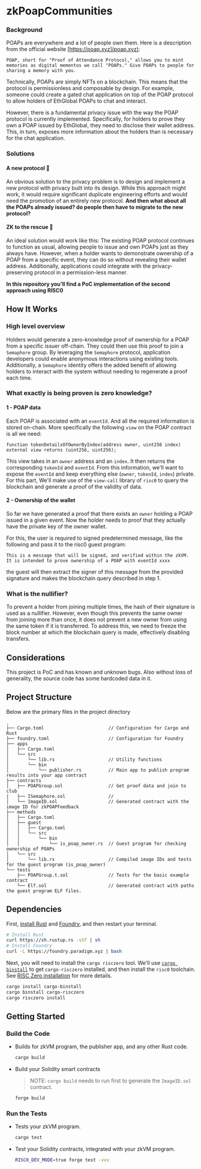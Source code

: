 # zkPoapCommunities

### Background

POAPs are everywhere and a lot of people own them. Here is a description from the official website [https://poap.xyz](poap.xyz):

`POAP, short for "Proof of Attendance Protocol," allows you to mint memories as digital mementos we call "POAPs." Give POAPs to people for sharing a memory with you.`

Technically, POAPs are simply NFTs on a blockchain. This means that the protocol is permissionless and composable by design. For example, someone could create a gated chat application on top of the POAP protocol to allow holders of EthGlobal POAPs to chat and interact.

However, there is a fundamental privacy issue with the way the POAP protocol is currently implemented. Specifically, for holders to prove they own a POAP issued by EthGlobal, they need to disclose their wallet address. This, in turn, exposes more information about the holders than is necessary for the chat application.

### Solutions

#### A new protocol 🤔

An obvious solution to the privacy problem is to design and implement a new protocol with privacy built into its design. While this approach might work, it would require significant duplicate engineering efforts and would need the promotion of an entirely new protocol. **And then what about all the POAPs already issued? do people then have to migrate to the new protocol?**

#### ZK to the rescue 💯

An ideal solution would work like this: The existing POAP protocol continues to function as usual, allowing people to issue and own POAPs just as they always have. However, when a holder wants to demonstrate ownership of a POAP from a specific event, they can do so without revealing their wallet address. Additionally, applications could integrate with the privacy-preserving protocol in a permission-less manner.

**In this repository you'll find a PoC implementation of the second approach using RISC0**

## How It Works

### High level overview

Holders would generate a zero-knowledge proof of ownership for a POAP from a specific issuer off-chain. They could then use this proof to join a `Semaphore` group. By leveraging the `Semaphore` protocol, application developers could enable anonymous interactions using existing tools. Additionally, a `Semaphore` identity offers the added benefit of allowing holders to interact with the system without needing to regenerate a proof each time.

### What exactly is being proven is zero knowledge?

#### 1 - POAP data

Each POAP is associated with an `eventId`. And all the required information is stored on-chain. More specifically the following `view` on the POAP contract is all we need:

```solidity
function tokenDetailsOfOwnerByIndex(address owner, uint256 index) external view returns (uint256, uint256);
```

This view takes in an `owner` address and an `index`. It then returns the corresponding `tokenId` and `eventId`. From this information, we'll want to expose the `eventId` and keep everything else (`owner`, `tokenId`, `index`) private.
For this part, We'll make use of the `view-call` library of `risc0` to query the blockchain and generate a proof of the validity of data.

#### 2 - Ownership of the wallet

So far we have generated a proof that there exists an `owner` holding a POAP issued in a given event. Now the holder needs to proof that they actually have the private key of the owner wallet.

For this, the user is required to signed predetermined message, like the following and pass it to the risc0 guest program:

`This is a message that will be signed, and verified within the zkVM. It is intended to prove ownership of a POAP with eventId xxxx`

the guest will then extract the signer of this message from the provided signature and makes the blockchain query described in step 1.

### What is the nullifier?

To prevent a holder from joining multiple times, the hash of their signature is used as a nullifier. However, even though this prevents the same owner from joining more than once, it does not prevent a new owner from using the same token if it is transferred. To address this, we need to freeze the block number at which the blockchain query is made, effectively disabling transfers.

## Considerations

This project is PoC and has known and unknown bugs.
Also without loss of generality, the source code has some hardcoded data in it.

## Project Structure

Below are the primary files in the project directory

```text
.
├── Cargo.toml                        // Configuration for Cargo and Rust
├── foundry.toml                      // Configuration for Foundry
├── apps
│   ├── Cargo.toml
│   └── src
│       └── lib.rs                    // Utility functions
│       └── bin
│           └── publisher.rs          // Main app to publish program results into your app contract
├── contracts
│   ├── POAPGroup.sol                 // Get proof data and join to club
|   ├── ISemaphore.sol                //
│   └── ImageID.sol                   // Generated contract with the image ID for zkPOAPFeedback
├── methods
│   ├── Cargo.toml
│   ├── guest
│   │   ├── Cargo.toml
│   │   └── src
│   │       └── bin
│   │           └── is_poap_owner.rs  // Guest program for checking ownership of POAPs
│   └── src
│       └── lib.rs                    // Compiled image IDs and tests for the guest program (is_poap_owner)
└── tests
    ├── POAPGroup.t.sol               // Tests for the basic example contract
    └── Elf.sol                       // Generated contract with paths the guest program ELF files.
```

## Dependencies

First, [install Rust] and [Foundry], and then restart your terminal.

```sh
# Install Rust
curl https://sh.rustup.rs -sSf | sh
# Install Foundry
curl -L https://foundry.paradigm.xyz | bash
```

Next, you will need to install the `cargo risczero` tool.
We'll use [`cargo binstall`][cargo-binstall] to get `cargo-risczero` installed, and then install the `risc0` toolchain.
See [RISC Zero installation] for more details.

```sh
cargo install cargo-binstall
cargo binstall cargo-risczero
cargo risczero install
```

## Getting Started

### Build the Code

- Builds for zkVM program, the publisher app, and any other Rust code.

  ```sh
  cargo build
  ```

- Build your Solidity smart contracts

  > NOTE: `cargo build` needs to run first to generate the `ImageID.sol` contract.

  ```sh
  forge build
  ```

### Run the Tests

- Tests your zkVM program.

  ```sh
  cargo test
  ```

- Test your Solidity contracts, integrated with your zkVM program.

  ```sh
  RISC0_DEV_MODE=true forge test -vvv
  ```

[Bonsai]: https://dev.bonsai.xyz/
[Foundry]: https://getfoundry.sh/
[Get Docker]: https://docs.docker.com/get-docker/
[Groth16 SNARK proof]: https://www.risczero.com/news/on-chain-verification
[RISC Zero Verifier]: https://github.com/risc0/risc0/blob/release-0.21/bonsai/ethereum/contracts/IRiscZeroVerifier.sol
[RISC Zero installation]: https://dev.risczero.com/api/zkvm/install
[RISC Zero zkVM]: https://dev.risczero.com/zkvm
[RISC Zero]: https://www.risczero.com/
[Sepolia]: https://www.alchemy.com/overviews/sepolia-testnet
[app contract]: ./contracts/
[cargo-binstall]: https://github.com/cargo-bins/cargo-binstall#cargo-binaryinstall
[coprocessor]: https://www.risczero.com/news/a-guide-to-zk-coprocessors-for-scalability
[deployment guide]: /deployment-guide.md
[developer FAQ]: https://dev.risczero.com/faq#zkvm-application-design
[image-id]: https://dev.risczero.com/terminology#image-id
[install Rust]: https://doc.rust-lang.org/cargo/getting-started/installation.html
[journal]: https://dev.risczero.com/terminology#journal
[publisher]: ./apps/README.md
[zkVM program]: ./methods/guest/
